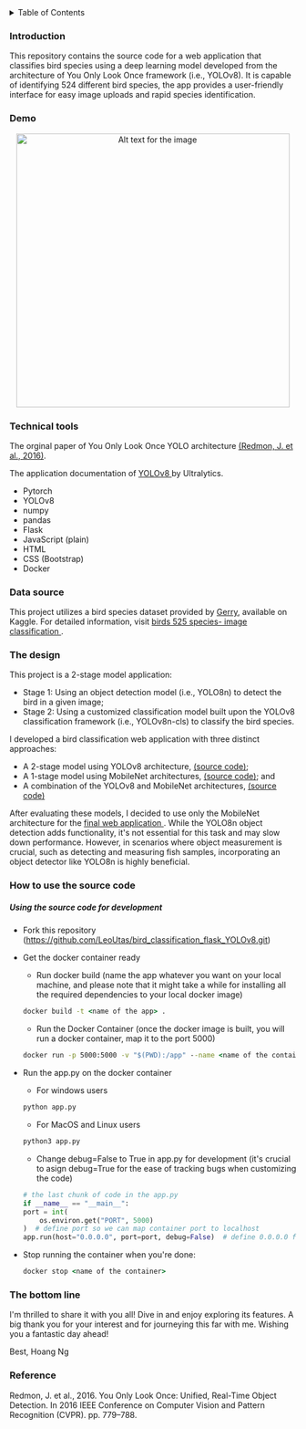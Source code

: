<details>
  <summary>Table of Contents</summary>
  <ol>
    <li>
      <a href="#introduction">Introduction</a>
    </li>
    <li><a href="#demo">Demo</a></li>
    <li><a href="#technical-tools">Technical Tools</a></li>
    <li><a href="#data-source">Data source</a></li>
    <li><a href="#the-design">The design</a></li>
    <li><a href="#how-to-use-the-source-code">How to use the source code</a></li>
    <li><a href="#the-bottom-line">The Bottom Line</a></li>
    <li><a href="#reference">Reference</a></li>
  </ol>
</details>

### Introduction

This repository contains the source code for a web application that classifies bird species using a deep learning model developed from the architecture of You Only Look Once framework (i.e., YOLOv8). It is capable of identifying 524 different bird species, the app provides a user-friendly interface for easy image uploads and rapid species identification.

### Demo

<p align="center">
  <a href="Video URL">
    <img src="/video/bird-app-yolov8.gif" width="480" alt="Alt text for the image"/>
  </a>
</p>

### Technical tools

The orginal paper of You Only Look Once YOLO architecture <a href="https://arxiv.org/pdf/1506.02640.pdf">(Redmon, J. et al., 2016)</a>.

The application documentation of <a href="https://docs.ultralytics.com/"> YOLOv8 </a> by Ultralytics.

-   Pytorch
-   YOLOv8
-   numpy
-   pandas
-   Flask
-   JavaScript (plain)
-   HTML
-   CSS (Bootstrap)
-   Docker

### Data source

This project utilizes a bird species dataset provided by <a href="https://www.kaggle.com/gpiosenka">Gerry</a>, available on Kaggle. For detailed information, visit <a href="https://www.kaggle.com/datasets/gpiosenka/100-bird-species/data"> birds 525 species- image classification </a>.

### The design

This project is a 2-stage model application:

-   Stage 1: Using an object detection model (i.e., YOLO8n) to detect the bird in a given image;
-   Stage 2: Using a customized classification model built upon the YOLOv8 classification framework (i.e., YOLOv8n-cls) to classify the bird species.

I developed a bird classification web application with three distinct approaches:

-   A 2-stage model using YOLOv8 architecture, <a href="https://github.com/LeoUtas/bird_classification_flask_YOLOv8.git">(source code)</a>;
-   A 1-stage model using MobileNet architectures, <a href="#introduction">(source code)</a>; and
-   A combination of the YOLOv8 and MobileNet architectures, <a href="#introduction">(source code)</a>

After evaluating these models, I decided to use only the MobileNet architecture for the <a href="https://bird-classification524-b310a542793a.herokuapp.com/"> final web application </a>. While the YOLO8n object detection adds functionality, it's not essential for this task and may slow down performance. However, in scenarios where object measurement is crucial, such as detecting and measuring fish samples, incorporating an object detector like YOLO8n is highly beneficial.

### How to use the source code

##### Using the source code for development

-   Fork this repository (https://github.com/LeoUtas/bird_classification_flask_YOLOv8.git)
-   Get the docker container ready

    -   Run docker build (name the app whatever you want on your local machine, and please note that it might take a while for installing all the required dependencies to your local docker image)

    ```cmd
    docker build -t <name of the app> .
    ```

    -   Run the Docker Container (once the docker image is built, you will run a docker container, map it to the port 5000)

    ```cmd
    docker run -p 5000:5000 -v "$(PWD):/app" --name <name of the container> <name of the app>
    ```

-   Run the app.py on the docker container

    -   For windows users

    ```cmd
    python app.py
    ```

    -   For MacOS and Linux users

    ```bash
    python3 app.py
    ```

    -   Change debug=False to True in app.py for development (it's crucial to asign debug=True for the ease of tracking bugs when customizing the code)

    ```python
    # the last chunk of code in the app.py
    if __name__ == "__main__":
    port = int(
        os.environ.get("PORT", 5000)
    )  # define port so we can map container port to localhost
    app.run(host="0.0.0.0", port=port, debug=False)  # define 0.0.0.0 for Docker
    ```

-   Stop running the container when you're done:

    ```cmd
    docker stop <name of the container>
    ```

### The bottom line

I'm thrilled to share it with you all! Dive in and enjoy exploring its features. A big thank you for your interest and for journeying this far with me. Wishing you a fantastic day ahead!

Best,
Hoang Ng

### Reference

Redmon, J. et al., 2016. You Only Look Once: Unified, Real-Time Object Detection. In 2016 IEEE Conference on Computer Vision and Pattern Recognition (CVPR). pp. 779–788.
